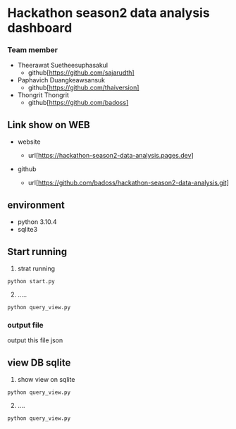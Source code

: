 # Hackathon season2 data analysis dashboard


### Team member

- Theerawat Suetheesuphasakul 
    - github[https://github.com/sajarudth]
- Paphavich Duangkeawsansuk
    - github[https://github.com/thaiversion]
- Thongrit Thongrit
    - github[https://github.com/badoss]

## Link show on WEB

- website
    - url[https://hackathon-season2-data-analysis.pages.dev]

- github
    - url[https://github.com/badoss/hackathon-season2-data-analysis.git]


## environment 
- python 3.10.4
- sqlite3 

## Start running

1. strat running 
``` 
python start.py 
```

2. .....
``` 
python query_view.py 
```

### output file

output this file json



## view DB sqlite

1. show view on sqlite
``` 
python query_view.py 
```
2. ....

``` 
python query_view.py 
```

